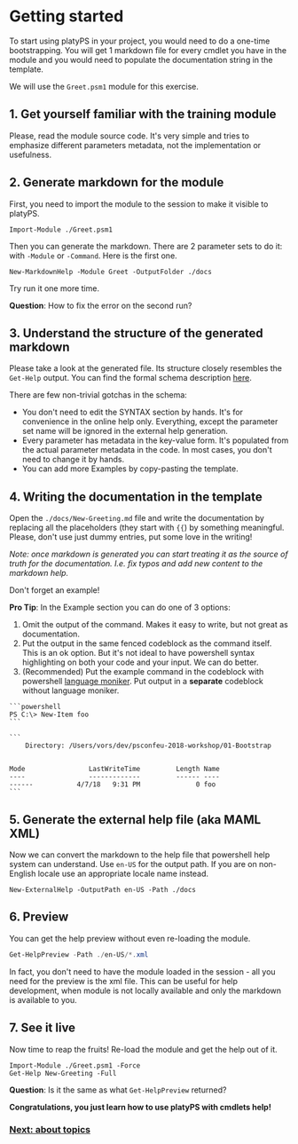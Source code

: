 # Getting started

To start using platyPS in your project, you would need to do a one-time bootstrapping.
You will get 1 markdown file for every cmdlet you have in the module
and you would need to populate the documentation string in the template.

We will use the `Greet.psm1` module for this exercise.

## 1. Get yourself familiar with the training module

Please, read the module source code.
It's very simple and tries to emphasize different parameters metadata,
not the implementation or usefulness.

## 2. Generate markdown for the module

First, you need to import the module to the session to make it visible to platyPS.

```
Import-Module ./Greet.psm1
```

Then you can generate the markdown.
There are 2 parameter sets to do it: with `-Module` or `-Command`.
Here is the first one.

```
New-MarkdownHelp -Module Greet -OutputFolder ./docs
```

Try run it one more time.

**Question**: How to fix the error on the second run?

## 3. Understand the structure of the generated markdown

Please take a look at the generated file.
Its structure closely resembles the `Get-Help` output.
You can find the formal schema description [here](https://github.com/PowerShell/platyPS/blob/6048cd6db6b2b424863d76bea00462168a494a91/platyPS.schema.md).

There are few non-trivial gotchas in the schema:

- You don't need to edit the SYNTAX section by hands.
  It's for convenience in the online help only.
  Everything, except the parameter set name will be ignored in the external help generation.
- Every parameter has metadata in the key-value form.
  It's populated from the actual parameter metadata in the code.
  In most cases, you don't need to change it by hands.
- You can add more Examples by copy-pasting the template.

## 4. Writing the documentation in the template

Open the `./docs/New-Greeting.md` file and write the documentation by replacing all the placeholders (they start with `{{`) by something meaningful.
Please, don't use just dummy entries, put some love in the writing!

*Note: once markdown is generated you can start treating it as the source of truth for the documentation. I.e. fix typos and add new content to the markdown help.*

Don't forget an example!

**Pro Tip**: In the Example section you can do one of 3 options:
1. Omit the output of the command.
   Makes it easy to write, but not great as documentation.
2. Put the output in the same fenced codeblock as the command itself.
   This is an ok option. But it's not ideal to have powershell syntax highlighting
   on both your code and your input.
   We can do better.
3. (Recommended) Put the example command in the codeblock with powershell [language moniker](https://spec.commonmark.org/0.28/#info-string).
   Put output in a **separate** codeblock without language moniker.

~~~
```powershell
PS C:\> New-Item foo
```

```
    Directory: /Users/vors/dev/psconfeu-2018-workshop/01-Bootstrap


Mode                LastWriteTime         Length Name
----                -------------         ------ ----
------           4/7/18   9:31 PM              0 foo
```

~~~

## 5. Generate the external help file (aka MAML XML)

Now we can convert the markdown to the help file that powershell help system can understand.
Use `en-US` for the output path.
If you are on non-English locale use an appropriate locale name instead.

```
New-ExternalHelp -OutputPath en-US -Path ./docs
```

## 6. Preview

You can get the help preview without even re-loading the module.

```powershell
Get-HelpPreview -Path ./en-US/*.xml
```

In fact, you don't need to have the module loaded in the session - all you need for the preview is the xml file.
This can be useful for help development,
when module is not locally available and only the markdown is available to you.

## 7. See it live

Now time to reap the fruits!
Re-load the module and get the help out of it.

```
Import-Module ./Greet.psm1 -Force
Get-Help New-Greeting -Full
``` 

**Question**: Is it the same as what `Get-HelpPreview` returned?

**Congratulations, you just learn how to use platyPS with cmdlets help!**

### [Next: about topics](02-AboutTopics.md)
